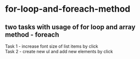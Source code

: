 # for-loop-and-foreach-method

## two tasks with usage of for loop and array method - foreach
Task 1 - increase font size of list items by click<br/> Task 2 - create new ul and add new elements by click
